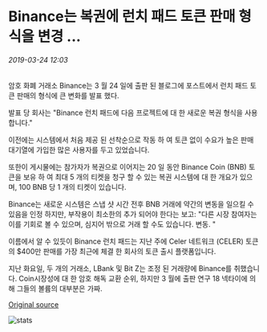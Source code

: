 # Binance는 복권에 런치 패드 토큰 판매 형식을 변경 ...

###### 2019-03-24 12:03

암호 화폐 거래소 Binance는 3 월 24 일에 출판 된 블로그에 포스트에서 런치 패드 토큰 판매의 형식에 큰 변화를 발표 했다.

발표 당 회사는 "Binance 런치 패드에 다음 프로젝트에 대 한 새로운 복권 형식을 사용 합니다."

이전에는 시스템에서 처음 제공 된 선착순으로 작동 하 여 토큰 없이 수요가 높은 판매 대기열에 가입한 많은 사용자를 두고 있었습니다.

또한이 게시물에는 참가자가 복권으로 이어지는 20 일 동안 Binance Coin (BNB) 토큰을 보유 하 여 최대 5 개의 티켓을 청구 할 수 있는 복권 시스템에 대 한 개요가 있으며, 100 BNB 당 1 개의 티켓이 있습니다.

Binance는 새로운 시스템은 스냅 샷 시간 전후 BNB 거래에 약간의 변동을 일으킬 수 있음을 인정 하지만, 부작용이 최소한의 추가 되어야 한다는 보고: "다른 시장 참여자는이를 기회로 볼 수 있으며, 심지어 밖으로 거래 할 수도 있습니다. 변동. "

이름에서 알 수 있듯이 Binance 런치 패드는 지난 주에 Celer 네트워크 (CELER) 토큰의 $400만 판매를 가장 최근에 체결 한 회사의 토큰 출시 플랫폼입니다.

지난 화요일, 두 개의 거래소, LBank 및 Bit Z는 조정 된 거래량에 Binance를 취했습니다. Coin시장성에 대 한 암호 해독 교환 순위, 하지만 3 월에 출판 연구 18 넥타이에 의해 그들의 볼륨의 대부분은 가짜.

[Original source](https://cointelegraph.com/news/binance-changes-launchpad-token-sale-format-to-lottery)

![stats](https://c.statcounter.com/11760860/0/a89fa40b/1/ "stats")